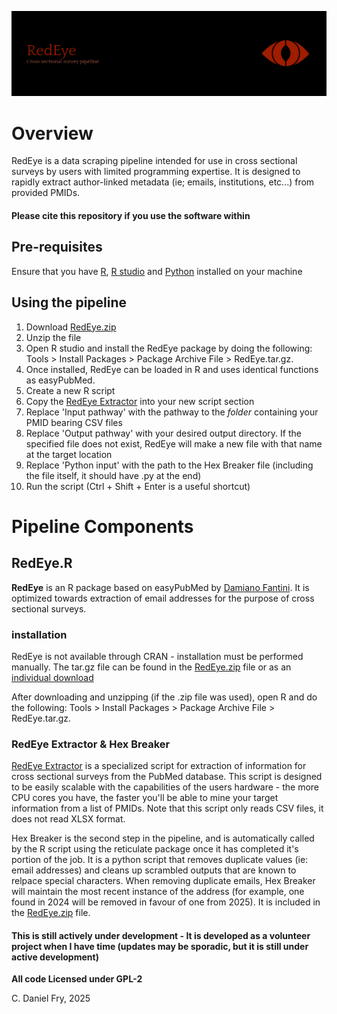 ![Header](./RedEye_Banner.png)

# Overview
RedEye is a data scraping pipeline intended for use in cross sectional surveys by users with limited programming expertise. It is designed to rapidly extract author-linked metadata (ie; emails, institutions, etc...) from provided PMIDs.

#### Please cite this repository if you use the software within

## Pre-requisites

Ensure that you have [R](https://www.r-project.org/), [R studio](https://posit.co/download/rstudio-desktop/) and [Python](https://www.python.org/) installed on your machine

## Using the pipeline

1. Download [RedEye.zip](https://github.com/Inebriateduck/RedEye_Pipeline/blob/main/Stable%20Release/RedEye.zip)
2. Unzip the file
3. Open R studio and install the RedEye package by doing the following: Tools > Install Packages > Package Archive File > RedEye.tar.gz.
4. Once installed, RedEye can be loaded in R and uses identical functions as easyPubMed.
5. Create a new R script
6. Copy the [RedEye Extractor](https://github.com/Inebriateduck/RedEye_Pipeline/blob/main/Unstable%20Release/Single%20shot%20pipeline/Unstable%20extractor.R) into your new script section
7. Replace 'Input pathway' with the pathway to the *folder* containing your PMID bearing CSV files
8. Replace 'Output pathway' with your desired output directory. If the specified file does not exist, RedEye will make a new file with that name at the target location
9. Replace 'Python input' with the path to the Hex Breaker file (including the file itself, it should have .py at the end)
10. Run the script (Ctrl + Shift + Enter is a useful shortcut)

# Pipeline Components
## RedEye.R
**RedEye** is an R package based on easyPubMed by [Damiano Fantini](https://cran.r-project.org/web/packages/easyPubMed/index.html). It is optimized towards extraction of email addresses for the purpose of cross sectional surveys.
 
### installation
RedEye is not available through CRAN - installation must be performed manually. The tar.gz file can be found in the [RedEye.zip](https://github.com/Inebriateduck/RedEye_Pipeline/blob/main/Stable%20Release/RedEye.zip) file or as an [individual download](https://github.com/Inebriateduck/RedEye_Pipeline/tree/main/Stable%20Release/Single%20shot%20pipeline/RedEye)

After downloading and unzipping (if the .zip file was used), open R and do the following: Tools > Install Packages > Package Archive File > RedEye.tar.gz. 

### RedEye Extractor & Hex Breaker
[RedEye Extractor](https://github.com/Inebriateduck/RedEye_Pipeline/tree/main/Stable%20Release/Single%20shot%20pipeline/RedEye) is a specialized script for extraction of information for cross sectional surveys from the PubMed database. This script is designed to be easily scalable with the capabilities of the users hardware - the more CPU cores you have, the faster you'll be able to mine your target information from a list of PMIDs. Note that this script only reads CSV files, it does not read XLSX format.

Hex Breaker is the second step in the pipeline, and is automatically called by the R script using the reticulate package once it has completed it's portion of the job. It is a python script that removes duplicate values (ie: email addresses) and cleans up scrambled outputs that are known to relpace special characters. When removing duplicate emails, Hex Breaker will maintain the most recent instance of the address (for example, one found in 2024 will be removed in favour of one from 2025). It is included in the [RedEye.zip](https://github.com/Inebriateduck/RedEye_Pipeline/blob/main/Stable%20Release/RedEye.zip) file.


#### This is still actively under development - It is developed as a volunteer project when I have time (updates may be sporadic, but it is still under active development)
**All code Licensed under GPL-2**

C. Daniel Fry, 2025
